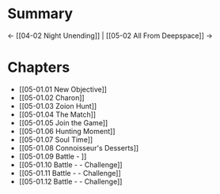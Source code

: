 # Summary

← [[04-02 Night Unending]] | [[05-02 All From Deepspace]] →

# Chapters
* [[05-01.01 New Objective]]
* [[05-01.02 Charon]]
* [[05-01.03 Zoion Hunt]]
* [[05-01.04 The Match]]
* [[05-01.05 Join the Game]]
* [[05-01.06 Hunting Moment]]
* [[05-01.07 Soul Time]]
* [[05-01.08 Connoisseur's Desserts]]
* [[05-01.09 Battle - ]]
* [[05-01.10 Battle -  - Challenge]]
* [[05-01.11 Battle -  - Challenge]]
* [[05-01.12 Battle -  - Challenge]]